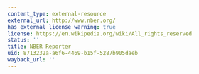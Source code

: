 ```yaml
---
content_type: external-resource
external_url: http://www.nber.org/
has_external_license_warning: true
license: https://en.wikipedia.org/wiki/All_rights_reserved
status: ''
title: NBER Reporter
uid: 8713232a-a6f6-4469-b15f-5287b905daeb
wayback_url: ''
---
```

